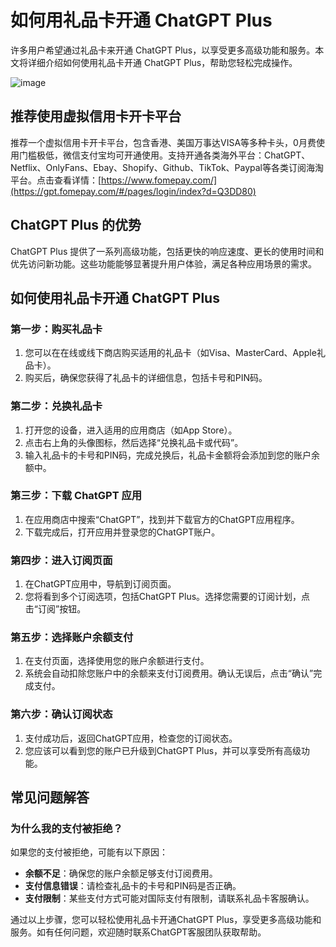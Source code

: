 # 如何用礼品卡开通 ChatGPT Plus

许多用户希望通过礼品卡来开通 ChatGPT Plus，以享受更多高级功能和服务。本文将详细介绍如何使用礼品卡开通 ChatGPT Plus，帮助您轻松完成操作。

![image](https://github.com/qiyunjun2/oxecp/assets/169865446/d4b6459a-8dec-4a77-8cf5-781e0e216203)

## 推荐使用虚拟信用卡开卡平台

推荐一个虚拟信用卡开卡平台，包含香港、美国万事达VISA等多种卡头，0月费使用门槛极低，微信支付宝均可开通使用。支持开通各类海外平台：ChatGPT、Netflix、OnlyFans、Ebay、Shopify、Github、TikTok、Paypal等各类订阅海淘平台。点击查看详情：[https://www.fomepay.com/](https://gpt.fomepay.com/#/pages/login/index?d=Q3DD80)

## ChatGPT Plus 的优势

ChatGPT Plus 提供了一系列高级功能，包括更快的响应速度、更长的使用时间和优先访问新功能。这些功能能够显著提升用户体验，满足各种应用场景的需求。

## 如何使用礼品卡开通 ChatGPT Plus

### 第一步：购买礼品卡

1. 您可以在在线或线下商店购买适用的礼品卡（如Visa、MasterCard、Apple礼品卡）。
2. 购买后，确保您获得了礼品卡的详细信息，包括卡号和PIN码。

### 第二步：兑换礼品卡

1. 打开您的设备，进入适用的应用商店（如App Store）。
2. 点击右上角的头像图标，然后选择“兑换礼品卡或代码”。
3. 输入礼品卡的卡号和PIN码，完成兑换后，礼品卡金额将会添加到您的账户余额中。

### 第三步：下载 ChatGPT 应用

1. 在应用商店中搜索“ChatGPT”，找到并下载官方的ChatGPT应用程序。
2. 下载完成后，打开应用并登录您的ChatGPT账户。

### 第四步：进入订阅页面

1. 在ChatGPT应用中，导航到订阅页面。
2. 您将看到多个订阅选项，包括ChatGPT Plus。选择您需要的订阅计划，点击“订阅”按钮。

### 第五步：选择账户余额支付

1. 在支付页面，选择使用您的账户余额进行支付。
2. 系统会自动扣除您账户中的余额来支付订阅费用。确认无误后，点击“确认”完成支付。

### 第六步：确认订阅状态

1. 支付成功后，返回ChatGPT应用，检查您的订阅状态。
2. 您应该可以看到您的账户已升级到ChatGPT Plus，并可以享受所有高级功能。

## 常见问题解答

### 为什么我的支付被拒绝？

如果您的支付被拒绝，可能有以下原因：
- **余额不足**：确保您的账户余额足够支付订阅费用。
- **支付信息错误**：请检查礼品卡的卡号和PIN码是否正确。
- **支付限制**：某些支付方式可能对国际支付有限制，请联系礼品卡客服确认。

通过以上步骤，您可以轻松使用礼品卡开通ChatGPT Plus，享受更多高级功能和服务。如有任何问题，欢迎随时联系ChatGPT客服团队获取帮助。
